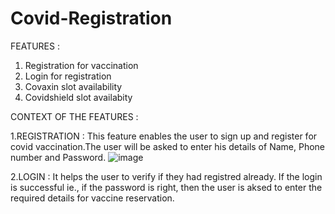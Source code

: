# Covid-Registration

FEATURES :
  1. Registration for vaccination
  2. Login for registration
  3. Covaxin slot availability
  4. Covidshield slot availabity

CONTEXT OF THE FEATURES :
  
  1.REGISTRATION :
    This feature enables the user to sign up and register for covid vaccination.The user will be asked to enter his details of Name, Phone number and Password.
    ![image](https://user-images.githubusercontent.com/86182258/191796450-442d2910-0295-4fd2-971c-2344f8b6edb1.png)
  
  2.LOGIN :
    It helps the user to verify if they had registred already. If the login is successful ie., if the password is right, then the user is aksed to enter the required details for vaccine reservation.

